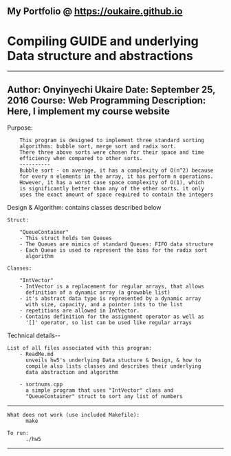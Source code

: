## My Portfolio @ https://oukaire.github.io
#  Compiling GUIDE and underlying Data structure and abstractions
-------------------------------------------------------------------------
Author:         Onyinyechi Ukaire
Date:           September 25, 2016
Course:         Web Programming 
Description:    Here, I implement my course website
-------------------------------------------------------------------------
Purpose: 

        This program is designed to implement three standard sorting 
        algorithms: bubble sort, merge sort and radix sort.
        There three above sorts were chosen for their space and time
        efficiency when compared to other sorts. 
        ----------
        Bubble sort - on average, it has a complexity of O(n^2) because
        for every n elements in the array, it has perform n operations.
        However, it has a worst case space complexity of O(1), which
        is significantly better than any of the other sorts. it only
        uses the exact amount of space required to contain the integers      

Design & Algorithm: contains classes described below

    Struct:

        "QueueContainer"
        - This struct holds ten Queues
        - The Queues are mimics of standard Queues: FIFO data structure
        - Each Queue is used to represent the bins for the radix sort
          algorithm

    Classes:

        "IntVector"
        - IntVector is a replacement for regular arrays, that allows  
          definition of a dynamic array (a growable list)
        - it's abstract data type is represented by a dynamic array 
          with size, capacity, and a pointer ints to the list
        - repetitions are allowed in IntVector.
        - Contains definition for the assignment operator as well as
          '[]' operator, so list can be used like regular arrays

Technical details--

    List of all files associated with this program:
        - ReadMe.md
          unveils hw5's underlying Data stucture & Design, & how to 
          compile also lists classes and describes their underlying 
          data abstraction and algorithm

        - sortnums.cpp
          a simple program that uses "IntVector" class and 
          "QueueContainer" struct to sort any list of numbers

-------------------------------------------------------------------------
    What does not work (use included Makefile): 
          make

    To run:
          ./hw5
-------------------------------------------------------------------------